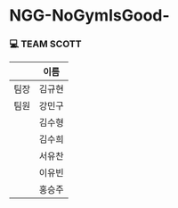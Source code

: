 # NGG-NoGymIsGood- 

### 💻 TEAM SCOTT
||이름|
|:------:|:---:|
|팀장|김규현|
|팀원|강민구|
||김수형|
||김수희|
||서유찬|
||이유빈|
||홍승주|
